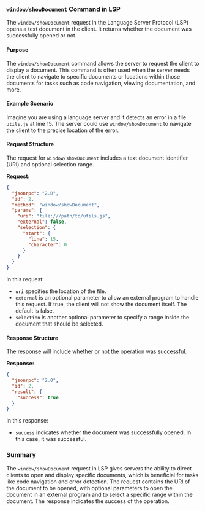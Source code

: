 ### `window/showDocument` Command in LSP

The `window/showDocument` request in the Language Server Protocol (LSP) opens a text document in the client. It returns whether the document was successfully opened or not. 

#### Purpose

The `window/showDocument` command allows the server to request the client to display a document. This command is often used when the server needs the client to navigate to specific documents or locations within those documents for tasks such as code navigation, viewing documentation, and more.

#### Example Scenario

Imagine you are using a language server and it detects an error in a file `utils.js` at line 15. The server could use `window/showDocument` to navigate the client to the precise location of the error.

#### Request Structure

The request for `window/showDocument` includes a text document identifier (URI) and optional selection range. 

**Request:**

```json
{
  "jsonrpc": "2.0",
  "id": 2,
  "method": "window/showDocument",
  "params": {
    "uri": "file:///path/to/utils.js",
    "external": false,
    "selection": {
      "start": {
        "line": 15,
        "character": 0
      }
    }
  }
}
```

In this request:
- `uri` specifies the location of the file.
- `external` is an optional parameter to allow an external program to handle this request. If true, the client will not show the document itself. The default is false.
- `selection` is another optional parameter to specify a range inside the document that should be selected.

#### Response Structure

The response will include whether or not the operation was successful.

**Response:**

```json
{
  "jsonrpc": "2.0",
  "id": 2,
  "result": {
    "success": true
  }
}
```

In this response:
- `success` indicates whether the document was successfully opened. In this case, it was successful.

### Summary

The `window/showDocument` request in LSP gives servers the ability to direct clients to open and display specific documents, which is beneficial for tasks like code navigation and error detection. The request contains the URI of the document to be opened, with optional parameters to open the document in an external program and to select a specific range within the document. The response indicates the success of the operation.